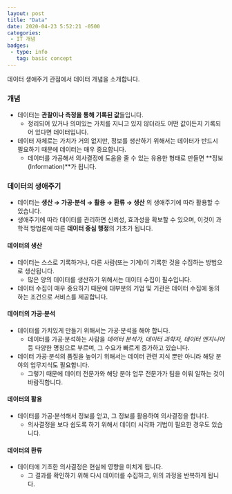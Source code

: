 ```yaml
---
layout: post
title: "Data"
date: 2020-04-23 5:52:21 -0500
categories: 
 - IT 개념
badges:
 - type: info
   tag: basic concept 
---
```


데이터 생애주기 관점에서 데이터 개념을 소개합니다.

<!--more-->

### **개념**
 - 데이터는 **관찰이나 측정을 통해 기록된 값**들입니다.
   - 정리되어 있거나 의미있는 가치를 지니고 있지 않더라도 어떤 값이든지 기록되어 있다면 데이터입니다.
 - 데이터 자체로는 가치가 거의 없지만, 정보를 생산하기 위해서는 데이터가 반드시 필요하기 때문에 데이터는 매우 중요합니다.
   - 데이터를 가공해서 의사결정에 도움을 줄 수 있는 유용한 형태로 만들면 **정보(Information)**가 됩니다.
   
### **데이터의 생애주기**
 - 데이터는 **생산 → 가공·분석 → 활용 → 환류 → 생산** 의 생애주기에 따라 활용할 수 있습니다.
 - 생애주기에 따라 데이터를 관리하면 신뢰성, 효과성을 확보할 수 있으며, 이것이 과학적 방법론에 따른 **데이터 중심 행정**의 기초가 됩니다.

#### 데이터의 생산
 - 데이터는 스스로 기록하거나, 다른 사람(또는 기계)이 기록한 것을 수집하는 방법으로 생산됩니다.
   - 많은 양의 데이터를 생산하기 위해서는 데이터 수집이 필수입니다.
 - 데이터 수집이 매우 중요하기 때문에 대부분의 기업 및 기관은 데이터 수집에 동의하는 조건으로 서비스를 제공합니다.
 
#### 데이터의 가공·분석
 - 데이터를 가치있게 만들기 위해서는 가공·분석을 해야 합니다.
   - 데이터를 가공·분석하는 사람을 *데이터 분석가, 데이터 과학자, 데이터 엔지니어* 등 다양한 명칭으로 부르며, 그 수요가 빠르게 증가하고 있습니다.
 - 데이터 가공·분석의 품질을 높이기 위해서는 데이터 관련 지식 뿐만 아니라 해당 분야의 업무지식도 필요합니다.
   - 그렇기 때문에 데이터 전문가와 해당 분야 업무 전문가가 팀을 이뤄 일하는 것이 바람직합니다.
   
#### 데이터의 활용
 - 데이터를 가공·분석해서 정보를 얻고, 그 정보를 활용하여 의사결정을 합니다.
   - 의사결정을 보다 쉽도록 하기 위해서 데이터 시각화 기법이 필요한 경우도 있습니다.
 
#### 데이터의 환류
 - 데이터에 기초한 의사결정은 현실에 영향을 미치게 됩니다.
   - 그 결과를 확인하기 위해 다시 데이터를 수집하고, 위의 과정을 반복하게 됩니다.
